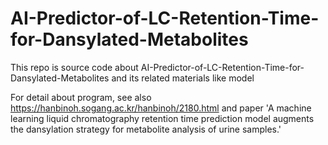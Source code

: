 # AI-Predictor-of-LC-Retention-Time-for-Dansylated-Metabolites

This repo is source code about AI-Predictor-of-LC-Retention-Time-for-Dansylated-Metabolites and its related materials like model

For detail about program, see also https://hanbinoh.sogang.ac.kr/hanbinoh/2180.html and paper 'A machine learning liquid chromatography retention time prediction model augments the dansylation strategy for metabolite analysis of urine samples.'
